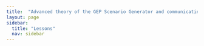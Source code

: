 ```yaml
---
title:  "Advanced theory of the GEP Scenario Generator and communicating outputs"
layout: page
sidebar:
  title: "Lessons"
  nav: sidebar
---
```


